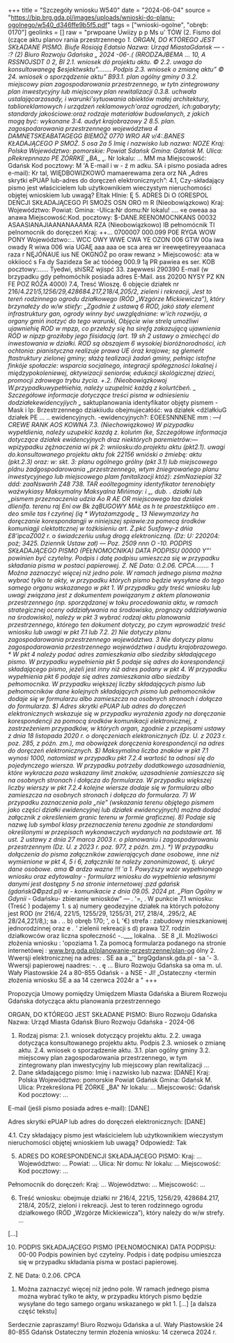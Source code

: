 +++
title = "Szczegóły wniosku W540"
date = "2024-06-04"
source = "https://bip.brg.gda.pl/images/uploads/wnioski-do-planu-ogolnego/w540_d346ffe9b5f5.pdf"
tags = ["wnioski-ogolne", "obręb: 0170"]
geolinks = []
raw = "prwpoane Uwiizy p p Ms u' TÓW (2. Fismo dol (czące aktu planov rania przestrzennego _1. ORGAN, DO KTÓREGO JEST SKŁADANE PISMO.  Biufe Rósioją Edatsio  Nazwa: Urząd MiastaGdańsk — - :? (2) Biuro Rozwoju Gdańska „ 2024 -06-.( (RRODZAJBEMA ... 10, A RSSNOJSDT 0 2, BI 2.1. wniosek dó projektu aktu. © 2.2. uwaga do konsultowanegę $esjektwsktu”........ Podpis 2.3. wniosek o zmianę aktu” © 24. wniosek o sporządzenie aktu” B93.1. plan ogólny gminy 0 3.2. miejscowy pian zagospodarowania przestrzennego, w tytn zintegrowany plan inwestycyjny lub miejscowy plan rewitalizacji  0.3.8. uchwała ustalającarzasady, i warunki'sytuowania obiektów małej architektury, tablioreklamowych i urządzeń reklamowych'oraz ogrodzeń, ich:gabaryty; standardy jakościowe:oraż rodzaje materiałów budowlanych, z jakich mogą być: wykonane  3:4. audyt krajobrazowy 2 8.5. plan. zagospodarowania przestrzennego województwa 4 DAMNETSKEABATAGEGG BIEMÓŻ 0770 WRO AR v/4:.BANES KŁADAJĄCEGO P SMOŻ.  5 osa 2a 5 Imię i nazwisko lub nazwa: NOZE Kraj: Polska Województwo: pomorskie: Powiat Sdańsk Gmina: Gdańsk M. Ulica: pRekrepnnazo PE ZÓRRKE „BA__ „. Nr lokalu: ... MM ma Miejscowość: Gdańsk Kod pocztowy:  M 'A E-mail i w - ź m adku. SA i pismo posiada adres e-mail): Kr tal, WIĘDBOWIZKOWÓ  mamaerewama zera orz NA „Adres skrytki ePUAP lub-adres do doręczeń elektronicznych”: 4.1, Czy-składający pismo jest właścicielem lub użytkownikiem wieczystym nieruchomości objętej wnioskiem lub uwagą? Eltak Hlnie: Ę 5. ADRES Di O (ORESPOL DEŃCJI SKŁADAJĄCEGO PI SMOŻS OSN ORO m R (Nieobowiązkowo) Kraj: Województwo: Powiat:  Gmina: -Ulica:Nr domu:Nr lokalu! .... «e oweaa aa anawa Miejscowość:Kod. pocztowy: $-DANE.REENOMOCNKANS 00032 ASAASIANAJIAANANAAAMA RZA (Nieobowiązkowo) IB pełnomócnik TI pelnomocnik do doręczeń Kraj: ++... 0700007 000.099 P0E RYGA WOW PONY Województwo::.. WCC OWY WWE CWA YE OZON 006 GTW 00a iwa owady R wiwa 006 wia UGAĘ aaa aaa oe sca area wr ireewęetireyyeaanaca raza r NĘJÓŃAUE ius NE OKGNÓŻ po oraw rewanz > Miejscowość: ata w okkiiocć s Fa dy Sazideza Se ać tóóóeg 000.9 1ą PR pawiea es ser. KOB pocztowy:...... Tyedwi, shiSRZ wjispć 33. zaęwwesi 290390 E-mail (w brzypadku gdy pełnomóchik posiada adres E-Mail. ass 20200 NYSY PZ KN FE POZ RÓŻA 4000) 7.4, Tresć Wioszę. 6 objęcie działek nr 216/4._221/5,1256/29,428684.217,218/4,205/2, zieleni i rekreacji, Jest to tereń rodzinnego ogrodu działkowego (RÓD „Wzgórze Mickiewicza”), który brzynałeży do w/w stiefy: „Zgodnie ż ustawą 6 ROD, jakó stały element infrastruktury gan, ogrody winny być uwzględniane: w'ich rozwóju, a organy gmiń inotzyć do tego warunki, Objęcie wiw strelą umożliwi ujawniehię ROD w mpzp, co przełoży się ha sirefą zakazującą ujawnienia RÓD w nipzp groziłoby jego fiisidacją (art. 19 sh 2 ustawy o zmiechęci do inwestowania w działki. ROD są obszajem 6 wysokiej bioróżnorodności, ich ochtonia: pianistyczna realizuje prawa UE óraż krajowe; są glemeńt ftastruktury zielonej gminy; słażą tealizacji żadań gminy, pełniąc istofne finkóje społaczie: wsparcia socjalnego, integracji spółegzności lokalnej i międzypokoleniewej, aktywizacji seniorów, edukacji skológicznej dzieci, promocji zdrowego trybu życia. +.2. (Nieobowiązkowoj W.przypadkuwypełńiehia, należy uzupelnić każdą z kolurtćbeń. _ Szczegółowe informacje dotyczące treści pisma w odniesieniu dodziałekewidencyjiych  „_ saktuplanowania  identyfikator  objęty pismem - Mask i lp:  Brzestrzennego   dziakiiudu  obejmujecałóść:   wa  działek  <dźlałkiuG działek PE ... .. ewidencyjnych.  -ewidencyjnych?: EOEESNNNENE mm : —_I CREWE RANK AOS KOWNA 7.3. (Niechowiązkowo) W pizypadku wypełdienia, należy uzupekić kazdą z. koluńm (ke, Szczegółowe informacja dotyczące działek ewidencyjnych draz niektórych paremietrów:— wpizypadku zężnaczenia wi pk 2: wniiosku:do.projektu aktu (pkt2.1). uwagi do.konsultowanego projektu aktu fok 22156 wnióski o żmiebę: aktu (pkt.2.3) oraz: w: skt. 3: planu ogólnego grólny (pkt 3.1) lub miejscowego pldnu żadgospodarowania „przestrzennego, wtym źniegrowańego planu inwestycyjnego lub miejscowego plam fanitalizacji któż):   zśmNaziepiai 32  ddd:  zaaNswańh Z48  738.  TAR   eoóltegogminy  identyfikator  terenobięty  waźwykiasy  Maksymalny  Maksyalna   Mińimay: i „, dub. .  działki lub „pismem  przeznaczenia  udzia  Ao  R AE  OR miejscowego łaa dzialek dlienifa.  terenu raj Eni ow Bk  żąBUGOWY MAŁ as h te  praestzktiiąco  em . deo smile tas ł czyńnej (ią *  Wytażamzgodę _ 13 Niewymzańzy ha doręczanie korespondangji w niniejszej spiawie:za pomecą środków komuniagji clektottcznej w tożkisieniu art. Ż.pkć 5usfawy-z dńia £8'ipcaZ002 r. o świadczeńiu usług drogą elektroniczną. (Dz: U: 220204: poż; 3425. Dziennik Ustaw zał) — Poz. 2509 nnn O -10. PODPIS SKŁADAJĄCEGO PISMO (PEŁNOMOCNIKA)  DATA PODPISU 00000 Y”' powinien być czytelny. Podpis i datę podpisu umieszcza się w przypadku składania pisma w postaci papierowej. Z. NE Data: 0.2.06. CPCA........ 1 Można zaznaczyć więcej niż jedno pole. W ramach jednego pisma można wybrać tylko te akty, w przypadku których pismo będzie wysyłane do tego samego organu wskazanego w pkt 1. W przypadku gdy treść wniosku lub uwagi związana jest z dokumentem powiązanym z aktem planowania przestrzennego (np. sporządzanej w toku procedowania aktu, w ramach strategicznej oceny oddziaływania na środowisko, prognozy oddziaływania na środowisko), należy w pkt 3 wybrać rodzaj aktu planowania przestrzennego, którego ten dokument dotyczy, po czym wprowadzić treść wniosku lub uwagi w pkt 7.1 lub 7.2. 2) Nie dotyczy planu zagospodarowania przestrzennego województwa. 3 Nie dotyczy planu zagospodarowania przestrzennego województwa i audytu krajobrazowego. * W pkt 4 należy podać adres zamieszkania albo siedziby składającego pismo. W przypadku wypełnienia pkt 5 podaje się adres do korespondencji składającego pismo, jeżeli jest inny niż adres podany w pkt 4. W przypadku wypełnienia pkt 6 podaje się adres zamieszkania albo siedziby pełnomocnika. W przypadku większej liczby składających pismo lub pełnomocników dane kolejnych składających pismo lub pełnomocników dodaje się w formularzu albo zamieszcza na osobnych stronach i dołącza do formularza. $) Adres skrytki ePUAP lub adres do doręczeń elektronicznych wskazuje się w przypadku wyrażenia zgody na doręczanie korespondencji za pomocą środków komunikacji elektronicznej, z zastrzeżeniem przypadków, w których organ, zgodnie z przepisami ustawy z dnia 18 listopada 2020 r. o doręczeniach elektronicznych (Dz. U. z 2023 r. poz. 285, z późn. zm.), ma obowiązek doręczenia korespondencji na adres do doręczeń elektronicznych. $) Maksymalna liczba znaków w pkt 7.1 wynosi 1000, natomiast w przypadku pkt 7.2.4 wartość ta odnosi się do pojedynczego wiersza. W przypadku potrzeby dodatkowego uzasadnienia, które wykracza poza wskazany limit znaków, uzasadnienie zamieszcza się na osobnych stronach i dołącza do formularza. W przypadku większej liczby wierszy w pkt 7.2.4 kolejne wiersze dodaje się w formularzu albo zamieszcza na osobnych stronach i dołącza do formularza. 7) W przypadku zaznaczenia pola „nie” (wskazania terenu objętego pismem jako części działki ewidencyjnej lub działek ewidencyjnych) można dodać załącznik z określeniem granic terenu w formie graficznej. 8) Podaje się nazwę lub symbol klasy przeznaczenia terenu zgodnie ze standardami określonymi w przepisach wykonawczych wydanych na podstawie art. 16 ust. 2 ustawy z dnia 27 marca 2003 r. o planowaniu i zagospodarowaniu przestrzennym (Dz. U. z 2023 r. poz. 977, z późn. zm.). *) W przypadku dołączenia do pisma załączników zawierających dane osobowe, inne niż wymienione w pkt 4, 5 i 6, załączniki te należy zanonimizować, tj. ukryć dane osobowe. ama  ©  ardzo wazne !!!  'a  1. Powyższy wzór wypełnionego wniosku oraz edytowalny -  formularz wniosku do wypełnienia własnymi danymi jest dostępny 5   na stronie internetowej :pzd gdańsk (gdańskQ©pzd.pl) w  -  komunikacie z dnia 09.05. 2024 pt. „Plan Ogólny w Gdynii  -_ Gdańsku- zbieranie wniosków” — . '=, . W punkcie 7.1 wniosku: (Treść ) podajemy 1. s  a) numery geodezyjne działek na których położony jest ROD   (nr 216/4, 221/5, 1255/29, 1255/31, 217, 218/4, .295/2,  AE 28/24,221/8,);   sa . .. b) obręb 170; ',   o L '€) strefa : zabudowy mieszkaniowej jednorodzinnej oraz e _. '_ zielenii rekreacji s  d) prawa 127. rodzin działkowców oraz liczna społeczność  -..___ lokalna. . SE 8 „II. Możliwości złożenia wniosku : 'opoziama 1. Za pomocą formularza podanego na stronie internetówej :   www.brg.gda.pl/planowanie-przestrzenne/plan-og ólny 2. Wwersji elektronicznej na adres: . SE aa a  _'' brgQgdansk.gda.pl  -  sa '- 3. Wwersji papierowej naadres: -. .  ę ... Biuro Rozwoju Gdańska sa oma  m. ul. Wały Piastowskie 24 a  80-855 Gdańsk  - a NSE  - JI! „Ostateczny <termin złożenia wniosku SE  a aa 14 czerwca 2024r a "
+++

Propozycja Umowy pomiędzy Umiędzem Miasta Gdańska a Biurem Rozwoju Gdańska dotycząca aktu planowania przestrzennego

ORGAN, DO KTÓREGO JEST SKŁADANE PISMO: Biuro Rozwoju Gdańska
Nazwa: Urząd Miasta Gdańsk
Biuro Rozwoju Gdańska - 2024-06

1. Rodzaj pisma: 2.1. wniosek dotyczący projektu aktu. 2.2. uwaga dotycząca konsultowanego projektu aktu. Podpis
2.3. wniosek o zmianę aktu. 2.4. wniosek o sporządzenie aktu.
3.1. plan ogólny gminy
3.2. miejscowy plan zagospodarowania przestrzennego, w tym zintegrowany plan inwestycyjny lub miejscowy plan rewitalizacji
...
4. Dane składającego pismo:
Imię i nazwisko lub nazwa: [DANE]
Kraj: Polska Województwo: pomorskie
Powiat Gdańsk Gmina: Gdańsk M.
Ulica: Przekreślona PE ZÓRKE „BA" Nr lokalu: ...
Miejscowość: Gdańsk Kod pocztowy: ...

E-mail (jeśli pismo posiada adres e-mail): [DANE]

Adres skrytki ePUAP lub adres do doręczeń elektronicznych: [DANE]

4.1. Czy składający pismo jest właścicielem lub użytkownikiem wieczystym nieruchomości objętej wnioskiem lub uwagą?
Odpowiedź: Tak

5. ADRES DO KORESPONDENCJI SKŁADAJĄCEGO PISMO:
Kraj: ...
Województwo: ...
Powiat: ...
Ulica: Nr domu: Nr lokalu: ...
Miejscowość: Kod pocztowy: ...

Pełnomocnik do doręczeń:
Kraj: ...
Województwo: ...
Miejscowość: ...

6. Treść wniosku: obejmuje działki nr 216/4, 221/5, 1256/29, 428684.217, 218/4, 205/2, zieloni i rekreacji. Jest to teren rodzinnego ogrodu działkowego (RÓD „Wzgórze Mickiewicza”), który należy do w/w strefy. ...

[...] 

10. PODPIS SKŁADAJĄCEGO PISMO (PEŁNOMOCNIKA) DATA PODPISU: 00-00
Podpis powinien być czytelny. Podpis i datę podpisu umieszcza się w przypadku składania pisma w postaci papierowej.

Z. NE Data: 0.2.06. CPCA
1. Można zaznaczyć więcej niż jedno pole. W ramach jednego pisma można wybrać tylko te akty, w przypadku których pismo będzie wysyłane do tego samego organu wskazanego w pkt 1. [...]
[a dalsza część tekstu]

Serdecznie zapraszamy!
Biuro Rozwoju Gdańska a
ul. Wały Piastowskie 24
80-855 Gdańsk
Ostateczny termin złożenia wniosku: 14 czerwca 2024 r.


